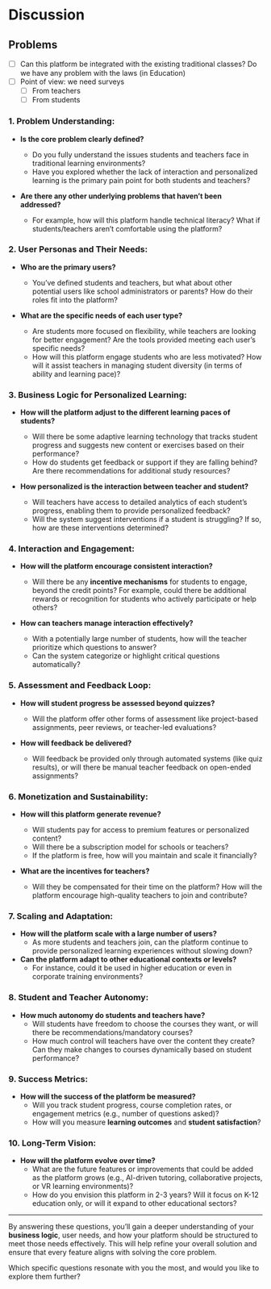 # Discussion

## Problems

- [ ] Can this platform be integrated with the existing traditional classes? Do we have any problem with the laws (in Education)
- [ ] Point of view: we need surveys
  - [ ] From teachers
  - [ ] From students

### **1. Problem Understanding**:

- **Is the core problem clearly defined?**

  - Do you fully understand the issues students and teachers face in traditional learning environments?
  - Have you explored whether the lack of interaction and personalized learning is the primary pain point for both students and teachers?

- **Are there any other underlying problems that haven’t been addressed?**
  - For example, how will this platform handle technical literacy? What if students/teachers aren’t comfortable using the platform?

### **2. User Personas and Their Needs**:

- **Who are the primary users?**

  - You’ve defined students and teachers, but what about other potential users like school administrators or parents? How do their roles fit into the platform?

- **What are the specific needs of each user type?**
  - Are students more focused on flexibility, while teachers are looking for better engagement? Are the tools provided meeting each user’s specific needs?
  - How will this platform engage students who are less motivated? How will it assist teachers in managing student diversity (in terms of ability and learning pace)?

### **3. Business Logic for Personalized Learning**:

- **How will the platform adjust to the different learning paces of students?**

  - Will there be some adaptive learning technology that tracks student progress and suggests new content or exercises based on their performance?
  - How do students get feedback or support if they are falling behind? Are there recommendations for additional study resources?

- **How personalized is the interaction between teacher and student?**
  - Will teachers have access to detailed analytics of each student’s progress, enabling them to provide personalized feedback?
  - Will the system suggest interventions if a student is struggling? If so, how are these interventions determined?

### **4. Interaction and Engagement**:

- **How will the platform encourage consistent interaction?**

  - Will there be any **incentive mechanisms** for students to engage, beyond the credit points? For example, could there be additional rewards or recognition for students who actively participate or help others?

- **How can teachers manage interaction effectively?**
  - With a potentially large number of students, how will the teacher prioritize which questions to answer?
  - Can the system categorize or highlight critical questions automatically?

### **5. Assessment and Feedback Loop**:

- **How will student progress be assessed beyond quizzes?**

  - Will the platform offer other forms of assessment like project-based assignments, peer reviews, or teacher-led evaluations?

- **How will feedback be delivered?**
  - Will feedback be provided only through automated systems (like quiz results), or will there be manual teacher feedback on open-ended assignments?

### **6. Monetization and Sustainability**:

- **How will this platform generate revenue?**

  - Will students pay for access to premium features or personalized content?
  - Will there be a subscription model for schools or teachers?
  - If the platform is free, how will you maintain and scale it financially?

- **What are the incentives for teachers?**
  - Will they be compensated for their time on the platform? How will the platform encourage high-quality teachers to join and contribute?

### **7. Scaling and Adaptation**:

- **How will the platform scale with a large number of users?**
  - As more students and teachers join, can the platform continue to provide personalized learning experiences without slowing down?
- **Can the platform adapt to other educational contexts or levels?**
  - For instance, could it be used in higher education or even in corporate training environments?

### **8. Student and Teacher Autonomy**:

- **How much autonomy do students and teachers have?**
  - Will students have freedom to choose the courses they want, or will there be recommendations/mandatory courses?
  - How much control will teachers have over the content they create? Can they make changes to courses dynamically based on student performance?

### **9. Success Metrics**:

- **How will the success of the platform be measured?**
  - Will you track student progress, course completion rates, or engagement metrics (e.g., number of questions asked)?
  - How will you measure **learning outcomes** and **student satisfaction**?

### **10. Long-Term Vision**:

- **How will the platform evolve over time?**
  - What are the future features or improvements that could be added as the platform grows (e.g., AI-driven tutoring, collaborative projects, or VR learning environments)?
  - How do you envision this platform in 2-3 years? Will it focus on K-12 education only, or will it expand to other educational sectors?

---

By answering these questions, you’ll gain a deeper understanding of your **business logic**, user needs, and how your platform should be structured to meet those needs effectively. This will help refine your overall solution and ensure that every feature aligns with solving the core problem.

Which specific questions resonate with you the most, and would you like to explore them further?
